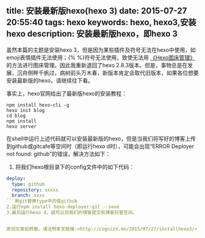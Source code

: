 title: 安装最新版hexo(hexo 3)
date: 2015-07-27 20:55:40
tags: hexo
keywords: hexo, hexo3,安装hexo
description: 安装最新版hexo，即hexo 3
---
虽然本篇的主题是安装hexo 3，但是因为某些插件及符号无法在hexo中使用，如emoji表情插件无法使用；&#123;% %&#125;符号无法使用，致使无法用 [《Hexo图床管理》](http://cognize.me/2015/07/22/tuchuang/ "《Hexo图床管理》")的方法进行图床管理。因此我重新退回了hexo 2.8.3版本。但是，事物总是在发展，沉舟侧畔千帆过，病树前头万木春，新版本肯定会取代旧版本，如果各位想要安装最新版的hexo，请继续往下看。
<!--more-->
事实上，hexo官网给出了最新版hexo的安装教程：
```shell
npm install hexo-cli -g
hexo init blog
cd blog
npm install
hexo server
```
在shell中运行上述代码就可以安装最新版的hexo，但是当我们将写好的博客上传到github或gitcafe等空间时（即运行hexo d时），可能会出现“ERROR Deployer not found: github”的错误，解决方法如下：
1. 将我们hexo根目录下的config文件中的如下代码：
```yaml
deploy:
  type: github
  repository: xxxxx
  branch: xxxx
```用git替换type中的值github
2.运行npm install hexo-deployer-git --save
3.最后运行hexo d，就可以将我们的博客提交到博客托管空间。


原创文章如转载，请注明本文链接:<http://cognize.me/2015/07/27/installhexo3/>